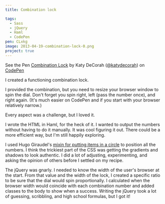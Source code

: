 ```yaml
---
title: Combination lock

tags:
  - Sass
  - jQuery
  - Haml
  - CodePen
pen: CLxkg
image: 2013-04-19-combination-lock-0.png
project: true
---
```


<p data-height="550" data-theme-id="97" data-slug-hash="CLxkg" data-user="katydecorah" data-default-tab="result" class='codepen'>See the Pen <a href='http://codepen.io/katydecorah/pen/CLxkg'>Combination Lock</a> by Katy DeCorah (<a href='http://codepen.io/katydecorah'>@katydecorah</a>) on <a href='http://codepen.io'>CodePen</a></p>

I created a functioning combination lock.

I provided the combination, but you need to resize your browser window to spin the dial. Don't forget you spin right, left (pass the number once), and right again. (It's much easier on CodePen and if you start with your browser relatively narrow.)

Every aspect was a challenge, but I loved it.

I wrote the HTML in Haml, for the heck of it. I wanted to output the numbers without having to do it manually. It was cool figuring it out. There could be a more efficient way, but I'm still happily exploring.

I used Hugo Giraudel's [mixin for putting items in a circle](http://hugogiraudel.com/2013/04/02/items-on-circle/) to position all the numbers. I think the trickiest part of the CSS was getting the gradients and shadows to look authentic. I did a lot of adjusting, experimenting, and asking the opinion of others before I settled on my recipe.

The jQuery was gnarly. I needed to know the width of the user's browser at the start. From that value and the width of the lock, I created a specific ratio to be sure that the dial would spin proportionally. I calculated when the browser width would coincide with each combination number and added classes to the body to show when a success. Writing the jQuery took a lot of guessing, scribbling, and high school formulas, but I got it!
